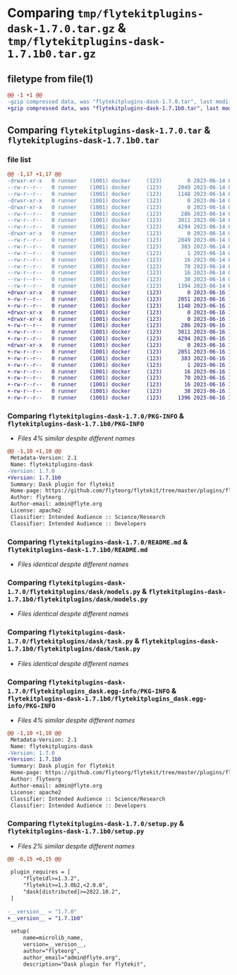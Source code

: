 # Comparing `tmp/flytekitplugins-dask-1.7.0.tar.gz` & `tmp/flytekitplugins-dask-1.7.1b0.tar.gz`

## filetype from file(1)

```diff
@@ -1 +1 @@
-gzip compressed data, was "flytekitplugins-dask-1.7.0.tar", last modified: Wed Jun 14 04:33:26 2023, max compression
+gzip compressed data, was "flytekitplugins-dask-1.7.1b0.tar", last modified: Fri Jun 16 18:14:16 2023, max compression
```

## Comparing `flytekitplugins-dask-1.7.0.tar` & `flytekitplugins-dask-1.7.1b0.tar`

### file list

```diff
@@ -1,17 +1,17 @@
-drwxr-xr-x   0 runner    (1001) docker     (123)        0 2023-06-14 04:33:26.757296 flytekitplugins-dask-1.7.0/
--rw-r--r--   0 runner    (1001) docker     (123)     2049 2023-06-14 04:33:26.757296 flytekitplugins-dask-1.7.0/PKG-INFO
--rw-r--r--   0 runner    (1001) docker     (123)     1148 2023-06-14 04:33:05.000000 flytekitplugins-dask-1.7.0/README.md
-drwxr-xr-x   0 runner    (1001) docker     (123)        0 2023-06-14 04:33:26.757296 flytekitplugins-dask-1.7.0/flytekitplugins/
-drwxr-xr-x   0 runner    (1001) docker     (123)        0 2023-06-14 04:33:26.757296 flytekitplugins-dask-1.7.0/flytekitplugins/dask/
--rw-r--r--   0 runner    (1001) docker     (123)      286 2023-06-14 04:33:05.000000 flytekitplugins-dask-1.7.0/flytekitplugins/dask/__init__.py
--rw-r--r--   0 runner    (1001) docker     (123)     3811 2023-06-14 04:33:05.000000 flytekitplugins-dask-1.7.0/flytekitplugins/dask/models.py
--rw-r--r--   0 runner    (1001) docker     (123)     4294 2023-06-14 04:33:05.000000 flytekitplugins-dask-1.7.0/flytekitplugins/dask/task.py
-drwxr-xr-x   0 runner    (1001) docker     (123)        0 2023-06-14 04:33:26.757296 flytekitplugins-dask-1.7.0/flytekitplugins_dask.egg-info/
--rw-r--r--   0 runner    (1001) docker     (123)     2049 2023-06-14 04:33:26.000000 flytekitplugins-dask-1.7.0/flytekitplugins_dask.egg-info/PKG-INFO
--rw-r--r--   0 runner    (1001) docker     (123)      383 2023-06-14 04:33:26.000000 flytekitplugins-dask-1.7.0/flytekitplugins_dask.egg-info/SOURCES.txt
--rw-r--r--   0 runner    (1001) docker     (123)        1 2023-06-14 04:33:26.000000 flytekitplugins-dask-1.7.0/flytekitplugins_dask.egg-info/dependency_links.txt
--rw-r--r--   0 runner    (1001) docker     (123)       16 2023-06-14 04:33:26.000000 flytekitplugins-dask-1.7.0/flytekitplugins_dask.egg-info/namespace_packages.txt
--rw-r--r--   0 runner    (1001) docker     (123)       70 2023-06-14 04:33:26.000000 flytekitplugins-dask-1.7.0/flytekitplugins_dask.egg-info/requires.txt
--rw-r--r--   0 runner    (1001) docker     (123)       16 2023-06-14 04:33:26.000000 flytekitplugins-dask-1.7.0/flytekitplugins_dask.egg-info/top_level.txt
--rw-r--r--   0 runner    (1001) docker     (123)       38 2023-06-14 04:33:26.757296 flytekitplugins-dask-1.7.0/setup.cfg
--rw-r--r--   0 runner    (1001) docker     (123)     1394 2023-06-14 04:33:24.000000 flytekitplugins-dask-1.7.0/setup.py
+drwxr-xr-x   0 runner    (1001) docker     (123)        0 2023-06-16 18:14:16.894463 flytekitplugins-dask-1.7.1b0/
+-rw-r--r--   0 runner    (1001) docker     (123)     2051 2023-06-16 18:14:16.894463 flytekitplugins-dask-1.7.1b0/PKG-INFO
+-rw-r--r--   0 runner    (1001) docker     (123)     1148 2023-06-16 18:13:54.000000 flytekitplugins-dask-1.7.1b0/README.md
+drwxr-xr-x   0 runner    (1001) docker     (123)        0 2023-06-16 18:14:16.894463 flytekitplugins-dask-1.7.1b0/flytekitplugins/
+drwxr-xr-x   0 runner    (1001) docker     (123)        0 2023-06-16 18:14:16.894463 flytekitplugins-dask-1.7.1b0/flytekitplugins/dask/
+-rw-r--r--   0 runner    (1001) docker     (123)      286 2023-06-16 18:13:54.000000 flytekitplugins-dask-1.7.1b0/flytekitplugins/dask/__init__.py
+-rw-r--r--   0 runner    (1001) docker     (123)     3811 2023-06-16 18:13:54.000000 flytekitplugins-dask-1.7.1b0/flytekitplugins/dask/models.py
+-rw-r--r--   0 runner    (1001) docker     (123)     4294 2023-06-16 18:13:54.000000 flytekitplugins-dask-1.7.1b0/flytekitplugins/dask/task.py
+drwxr-xr-x   0 runner    (1001) docker     (123)        0 2023-06-16 18:14:16.894463 flytekitplugins-dask-1.7.1b0/flytekitplugins_dask.egg-info/
+-rw-r--r--   0 runner    (1001) docker     (123)     2051 2023-06-16 18:14:16.000000 flytekitplugins-dask-1.7.1b0/flytekitplugins_dask.egg-info/PKG-INFO
+-rw-r--r--   0 runner    (1001) docker     (123)      383 2023-06-16 18:14:16.000000 flytekitplugins-dask-1.7.1b0/flytekitplugins_dask.egg-info/SOURCES.txt
+-rw-r--r--   0 runner    (1001) docker     (123)        1 2023-06-16 18:14:16.000000 flytekitplugins-dask-1.7.1b0/flytekitplugins_dask.egg-info/dependency_links.txt
+-rw-r--r--   0 runner    (1001) docker     (123)       16 2023-06-16 18:14:16.000000 flytekitplugins-dask-1.7.1b0/flytekitplugins_dask.egg-info/namespace_packages.txt
+-rw-r--r--   0 runner    (1001) docker     (123)       70 2023-06-16 18:14:16.000000 flytekitplugins-dask-1.7.1b0/flytekitplugins_dask.egg-info/requires.txt
+-rw-r--r--   0 runner    (1001) docker     (123)       16 2023-06-16 18:14:16.000000 flytekitplugins-dask-1.7.1b0/flytekitplugins_dask.egg-info/top_level.txt
+-rw-r--r--   0 runner    (1001) docker     (123)       38 2023-06-16 18:14:16.894463 flytekitplugins-dask-1.7.1b0/setup.cfg
+-rw-r--r--   0 runner    (1001) docker     (123)     1396 2023-06-16 18:14:14.000000 flytekitplugins-dask-1.7.1b0/setup.py
```

### Comparing `flytekitplugins-dask-1.7.0/PKG-INFO` & `flytekitplugins-dask-1.7.1b0/PKG-INFO`

 * *Files 4% similar despite different names*

```diff
@@ -1,10 +1,10 @@
 Metadata-Version: 2.1
 Name: flytekitplugins-dask
-Version: 1.7.0
+Version: 1.7.1b0
 Summary: Dask plugin for flytekit
 Home-page: https://github.com/flyteorg/flytekit/tree/master/plugins/flytekit-dask
 Author: flyteorg
 Author-email: admin@flyte.org
 License: apache2
 Classifier: Intended Audience :: Science/Research
 Classifier: Intended Audience :: Developers
```

### Comparing `flytekitplugins-dask-1.7.0/README.md` & `flytekitplugins-dask-1.7.1b0/README.md`

 * *Files identical despite different names*

### Comparing `flytekitplugins-dask-1.7.0/flytekitplugins/dask/models.py` & `flytekitplugins-dask-1.7.1b0/flytekitplugins/dask/models.py`

 * *Files identical despite different names*

### Comparing `flytekitplugins-dask-1.7.0/flytekitplugins/dask/task.py` & `flytekitplugins-dask-1.7.1b0/flytekitplugins/dask/task.py`

 * *Files identical despite different names*

### Comparing `flytekitplugins-dask-1.7.0/flytekitplugins_dask.egg-info/PKG-INFO` & `flytekitplugins-dask-1.7.1b0/flytekitplugins_dask.egg-info/PKG-INFO`

 * *Files 4% similar despite different names*

```diff
@@ -1,10 +1,10 @@
 Metadata-Version: 2.1
 Name: flytekitplugins-dask
-Version: 1.7.0
+Version: 1.7.1b0
 Summary: Dask plugin for flytekit
 Home-page: https://github.com/flyteorg/flytekit/tree/master/plugins/flytekit-dask
 Author: flyteorg
 Author-email: admin@flyte.org
 License: apache2
 Classifier: Intended Audience :: Science/Research
 Classifier: Intended Audience :: Developers
```

### Comparing `flytekitplugins-dask-1.7.0/setup.py` & `flytekitplugins-dask-1.7.1b0/setup.py`

 * *Files 2% similar despite different names*

```diff
@@ -6,15 +6,15 @@
 
 plugin_requires = [
     "flyteidl>=1.3.2",
     "flytekit>=1.3.0b2,<2.0.0",
     "dask[distributed]>=2022.10.2",
 ]
 
-__version__ = "1.7.0"
+__version__ = "1.7.1b0"
 
 setup(
     name=microlib_name,
     version=__version__,
     author="flyteorg",
     author_email="admin@flyte.org",
     description="Dask plugin for flytekit",
```

